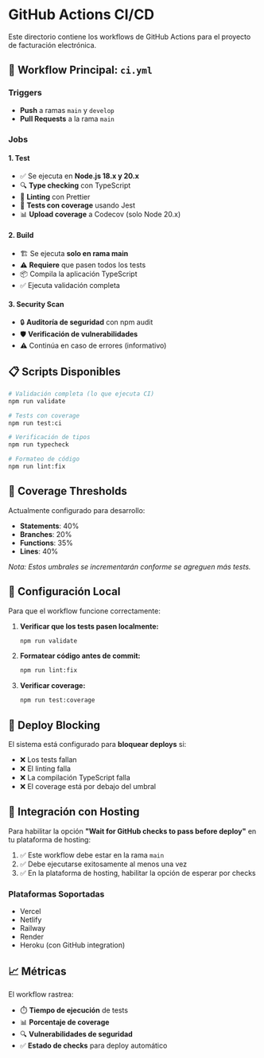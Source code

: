 # GitHub Actions CI/CD

Este directorio contiene los workflows de GitHub Actions para el proyecto de facturación electrónica.

## 🚀 Workflow Principal: `ci.yml`

### Triggers
- **Push** a ramas `main` y `develop`
- **Pull Requests** a la rama `main`

### Jobs

#### 1. **Test** 
- ✅ Se ejecuta en **Node.js 18.x y 20.x**
- 🔍 **Type checking** con TypeScript
- 🎨 **Linting** con Prettier
- 🧪 **Tests con coverage** usando Jest
- 📊 **Upload coverage** a Codecov (solo Node 20.x)

#### 2. **Build**
- 🏗️ Se ejecuta **solo en rama main**
- ⚠️ **Requiere** que pasen todos los tests
- 📦 Compila la aplicación TypeScript
- ✅ Ejecuta validación completa

#### 3. **Security Scan**
- 🔒 **Auditoría de seguridad** con npm audit
- 🛡️ **Verificación de vulnerabilidades**
- ⚠️ Continúa en caso de errores (informativo)

## 📋 Scripts Disponibles

```bash
# Validación completa (lo que ejecuta CI)
npm run validate

# Tests con coverage
npm run test:ci

# Verificación de tipos
npm run typecheck

# Formateo de código
npm run lint:fix
```

## 🎯 Coverage Thresholds

Actualmente configurado para desarrollo:
- **Statements**: 40%
- **Branches**: 20%
- **Functions**: 35%
- **Lines**: 40%

*Nota: Estos umbrales se incrementarán conforme se agreguen más tests.*

## 🔧 Configuración Local

Para que el workflow funcione correctamente:

1. **Verificar que los tests pasen localmente:**
   ```bash
   npm run validate
   ```

2. **Formatear código antes de commit:**
   ```bash
   npm run lint:fix
   ```

3. **Verificar coverage:**
   ```bash
   npm run test:coverage
   ```

## 🚫 Deploy Blocking

El sistema está configurado para **bloquear deploys** si:
- ❌ Los tests fallan
- ❌ El linting falla  
- ❌ La compilación TypeScript falla
- ❌ El coverage está por debajo del umbral

## 🔗 Integración con Hosting

Para habilitar la opción **"Wait for GitHub checks to pass before deploy"** en tu plataforma de hosting:

1. ✅ Este workflow debe estar en la rama `main`
2. ✅ Debe ejecutarse exitosamente al menos una vez
3. ✅ En la plataforma de hosting, habilitar la opción de esperar por checks

### Plataformas Soportadas
- Vercel
- Netlify  
- Railway
- Render
- Heroku (con GitHub integration)

## 📈 Métricas

El workflow rastrea:
- ⏱️ **Tiempo de ejecución** de tests
- 📊 **Porcentaje de coverage**
- 🔍 **Vulnerabilidades de seguridad**
- ✅ **Estado de checks** para deploy automático 